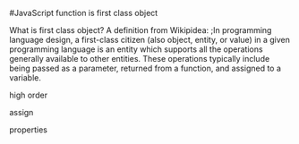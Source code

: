 #JavaScript function is first class object

What is first class object? A definition from Wikipidea:
;In programming language design, a first-class citizen (also object, entity, or value) in a given programming language is an entity which supports all the operations generally available to other entities. These operations typically include being passed as a parameter, returned from a function, and assigned to a variable.

high order

assign

properties
